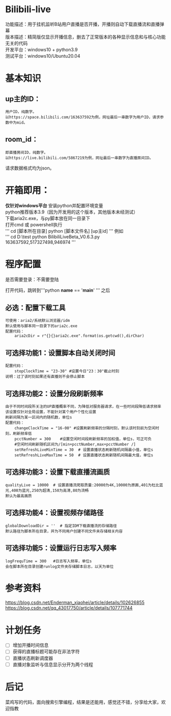 # Bilibili-live
功能描述：用于挂机监听B站用户直播是否开播，开播则自动下载直播流和直播弹幕    
版本描述：精简版仅显示开播信息，删去了正常版本的各种显示信息和与核心功能无关的代码    
开发平台：windows10 + python3.9    
测试平台：windows10/Ubuntu20.04    

# 基本知识  
## up主的ID：  
	用户ID，纯数字。  
	以https://space.bilibili.com/163637592为例，网址最后一串数字为用户ID，请求参数中为mid。  
## room_id：  
	即直播房间ID，纯数字。  
	以https://live.bilibili.com/5867219为例，网址最后一串数字为直播房间ID。  
请求数据格式均为json。

# 开箱即用：
**仅针对windows平台**
	安装python并配置环境变量  
	python推荐版本3.9（因为开发用的这个版本，其他版本未经测试）  
	下载aria2c.exe，与py脚本放在同一目录下  
	打开cmd 或 powershell执行  
	'''
	cd [脚本所在目录]
	python [脚本文件名] [up主id]
	'''
	例如  
	'''
	cd D:\test
	python BilibiliLiveBeta_V0.6.3.py 163637592,517327498,946974
	'''
# 程序配置
是否需要登录：不需要登陆  

打开代码，跳转到'''python
  __name__ == '__main__'
  ''' 之后  
  
## 必选：配置下载工具
	可使用：aria2/系统默认浏览器/idm
	默认使用与脚本同一目录下的aria2c.exe
	配置代码：
		aria2cDir = r"{}{}aria2c.exe".format(os.getcwd(),dirChar)

## 可选择功能1：设置脚本自动关闭时间
	配置代码：
		stopClockTime = "23-30" #设置今日"23：30"截止时刻
	说明：过了该时刻如果还有直播则不会停止脚本

## 可选择功能2：设置分段刷新频率
	由于不同时间段所关注的UP直播概率不同，为降低对服务器请求，在一些时间段降低请求频率
	该设置仅针对全局设置，不能针对某个用户个性化设置
	刷新间隔为某一区间内的随机数，单位s
	配置代码：
		changeClockTime = "16-00" #设置刷新频率的分隔时刻，默认该时刻前为空闲时刻，刷新频率低
		pcctNumber = 300    #设置空闲时间段刷新频率的加权值，单位s，可正可负
		#空闲时间刷新随机区间为/[min+pcctNumber,max+pcctNumber /]
		setRefreshLiveMinTime = 30  # 设置直播状态刷新随机间隔最小值，单位s
		setRefreshLiveMaxTime = 50  # 设置直播状态刷新随机间隔最大值，单位s
    
 ## 可选择功能3：设置下载直播流画质
	qualityLive = 10000  # 设置直播流爬取质量:20000为4K,10000为原画,401为杜比蓝光,400为蓝光,250为超清,150为高清,80为流畅
	默认为最高画质
    
 ## 可选择功能4：设置视频存储路径
	globalDownloadDir = ''  # 指定IDM下载直播流的存储路径
	默认路径为脚本所在目录，并为不同用户创建不同文件夹存储相关内容
    
 ## 可选择功能5：设置运行日志写入频率
	logFrequTime = 300   #日志写入频率，单位s
	会在脚本所在目录创建runlog文件夹存储脚本日志，以天为单位
    
# 参考资料
  https://blog.csdn.net/Enderman_xiaohei/article/details/102626855
  https://blog.csdn.net/qq_43017750/article/details/107771744
  
# 计划任务
- [ ] 增加开播时间信息
- [ ] 获得的直播标题可能存在非法字符
- [ ] 直播状态刷新调度器
- [ ] 直播对象监听与信息显示分开为两个线程

# 后记
  菜鸡写的代码，面向搜索引擎编程，结果是还能用，感觉还不错，分享给大家，欢迎指教
